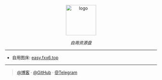 <div align="center">
  <a href="https://alist.fxx6.top"><img width="100px" alt="logo" target="_black" src="https://easy.fxx6.top/i/2024/06/05/1717553569.png"/></a>
  <p><em>自用资源盘</em></p>
<div>
</div>
</div>

---

- 自用图床: [easy.fxx6.top](http://easy.fxx6.top)

---

> [@博客](https://blog.fxx6.top) · [@GitHub](https://github.com/fxxisme) · [@Telegram](https://t.me/fxxisme)
